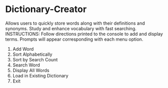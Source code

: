 # Dictionary-Creator
Allows users to quickly store words along with their definitions and synonyms. Study and enhance vocabulary with fast searching.
INSTRUCTIONS: Follow directions printed to the console to add and display terms. Prompts will appear corresponding with each menu option.
 1. Add Word
 2. Sort Alphabetically
 3. Sort by Search Count
 4. Search Word
 5. Display All Words
 6. Load in Existing Dictionary
 7. Exit
  
